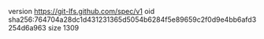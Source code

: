 version https://git-lfs.github.com/spec/v1
oid sha256:764704a28dc1d431231365d5054b6284f5e89659c2f0d9e4bb6afd3254d6a963
size 1309
